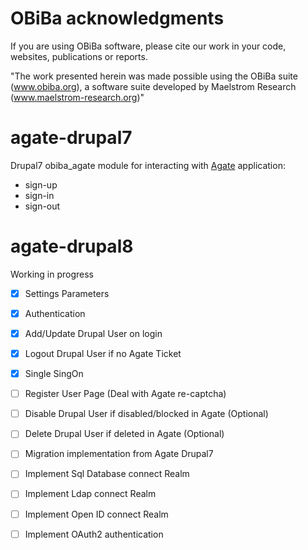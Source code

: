 # OBiBa acknowledgments

If you are using OBiBa software, please cite our work in your code, websites, publications or reports.

"The work presented herein was made possible using the OBiBa suite (www.obiba.org), a  software suite developed by Maelstrom Research (www.maelstrom-research.org)"

agate-drupal7
=============

Drupal7 obiba_agate module for interacting with [Agate](https://github.com/obiba/agate) application:
* sign-up
* sign-in
* sign-out

agate-drupal8
=============

Working in progress
- [x] Settings Parameters
- [x] Authentication
- [x] Add/Update Drupal User on login
- [x] Logout Drupal User if no Agate Ticket
- [x] Single SingOn 
- [ ] Register User Page (Deal with Agate re-captcha) 
- [ ] Disable Drupal User if disabled/blocked in Agate (Optional)
- [ ] Delete Drupal User if deleted in Agate (Optional)
- [ ] Migration implementation from Agate Drupal7
- [ ] Implement Sql Database connect Realm
- [ ] Implement Ldap connect Realm
- [ ] Implement Open ID connect Realm
- [ ] Implement OAuth2 authentication
 
